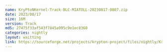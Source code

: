 ```yaml
---
name: KryPtoNKernel-Track-BLC-MIATOLL-20230817-0807.zip
date: 2023/08/17
size: 16M
version: Track
md5: 27475f33af543f7845a995c9e1ec8360
categories: nightly
layout: waitting
link: https://sourceforge.net/projects/krypton-project/files/nightly/KryPtoNKernel-Track-BLC-MIATOLL-20230817-0807.zip
---
```

